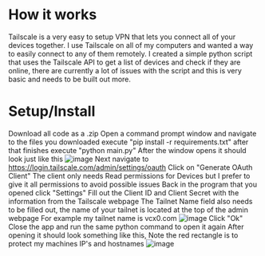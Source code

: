 # How it works
Tailscale is a very easy to setup VPN that lets you connect all of your devices together. I use Tailscale on all of my computers and wanted a way to easily connect to any of them remotely. I created a simple python script that uses the Tailscale API to get a list of devices and check if they are online, there are currently a lot of issues with the script and this is very basic and needs to be built out more.

# Setup/Install
Download all code as a .zip
Open a command prompt window and navigate to the files you downloaded
execute "pip install -r requirements.txt"
after that finishes execute "python main.py"
After the window opens it should look just like this
![image](https://github.com/Verminfate/Tailscale-remote-access/assets/72428571/eb96e62b-0645-4003-86e9-fa081108749e)
Next navigate to https://login.tailscale.com/admin/settings/oauth
Click on "Generate OAuth Client"
The client only needs Read permissions for Devices but I prefer to give it all permissions to avoid possible issues
Back in the program that you opened click "Settings"
Fill out the Client ID and Client Secret with the information from the Tailscale webpage
The Tailnet Name field also needs to be filled out, the name of your tailnet is located at the top of the admin webpage
For example my tailnet name is vcx0.com
![image](https://github.com/Verminfate/Tailscale-remote-access/assets/72428571/1632b14e-f9dd-4b67-961f-9f174903c310)
Click "Ok"
Close the app and run the same python command to open it again
After opening it should look something like this, Note the red rectangle is to protect my machines IP's and hostnames
![image](https://github.com/Verminfate/Tailscale-remote-access/assets/72428571/0d4a9c1a-2b17-45ea-97f5-d95c2fffad6d)
